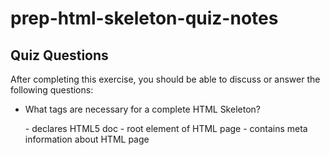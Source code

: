 # prep-html-skeleton-quiz-notes

## Quiz Questions

After completing this exercise, you should be able to discuss or answer the following questions:

- What tags are necessary for a complete HTML Skeleton?
  <!DOCTYPE html> - declares HTML5 doc
  <html> - root element of HTML page
  <head> - contains meta information about HTML page
  <title> - specifies title for the HTML page
  <body> - contains webpage visible contents like <h1>, <p>, etc.

- What type of content belongs within the `<head>` of an HTML document?
  meata information about the HTML page
- What type of content belongs within the `<body>` of an HTML document?
  visible contents on the webpage such as headings, paragraphs, images, hylerlinks, tables, lists, etc
- Where must the `DOCTYPE` declaration appear in a valid HTML document?
  At the top of the page

## Notes

All student notes should be written here.

How to write `Code Examples` in markdown

for JS:

```javascript
const data = 'Howdy';
```

for HTML:

```html
<div>
  <p>This is text content</p>
</div>
```

for CSS:

```css
div {
  width: 100%;
}
```
